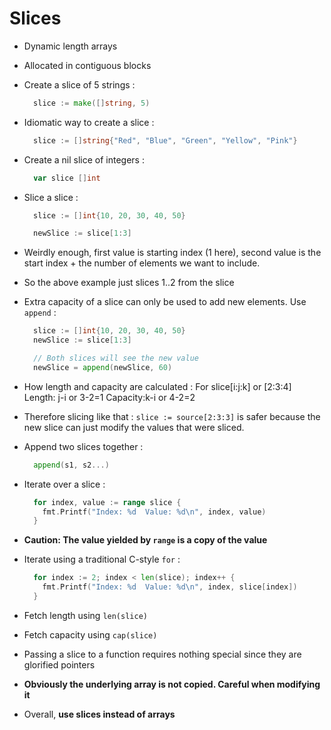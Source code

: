 Slices
======

- Dynamic length arrays
- Allocated in contiguous blocks

- Create a slice of 5 strings :
  ```go
    slice := make([]string, 5)
  ```

- Idiomatic way to create a slice :
  ```go
    slice := []string{"Red", "Blue", "Green", "Yellow", "Pink"}
  ```

- Create a nil slice of integers :
  ```go
    var slice []int
  ```

- Slice a slice :
  ```go
    slice := []int{10, 20, 30, 40, 50}

    newSlice := slice[1:3]
  ```

- Weirdly enough, first value is starting index (1 here), second value is the start index + the number of elements we want to include.
- So the above example just slices 1..2 from the slice

- Extra capacity of a slice can only be used to add new elements. Use `append` :
  ```go
    slice := []int{10, 20, 30, 40, 50}
    newSlice := slice[1:3]

    // Both slices will see the new value
    newSlice = append(newSlice, 60)
  ```

- How length and capacity are calculated :
  For slice[i:j:k]  or  [2:3:4]
  Length: j-i or 3-2=1 Capacity:k-i or 4-2=2

- Therefore slicing like that : `slice := source[2:3:3]` is safer because the new slice can just modify the values that were sliced.


- Append two slices together :
  ```go
    append(s1, s2...)
  ```

- Iterate over a slice :
  ```go
    for index, value := range slice {
      fmt.Printf("Index: %d  Value: %d\n", index, value)
    }
  ```

- **Caution: The value yielded by `range` is a copy of the value**

- Iterate using a traditional C-style `for` :
  ```go
    for index := 2; index < len(slice); index++ {
      fmt.Printf("Index: %d  Value: %d\n", index, slice[index])
    }
  ```

- Fetch length using `len(slice)`
- Fetch capacity using `cap(slice)`

- Passing a slice to a function requires nothing special since they are glorified pointers
- **Obviously the underlying array is not copied. Careful when modifying it**

- Overall, **use slices instead of arrays**
